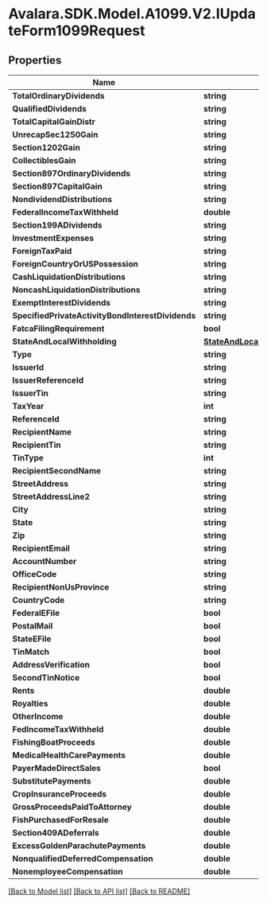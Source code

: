 # Avalara.SDK.Model.A1099.V2.IUpdateForm1099Request

## Properties

Name | Type | Description | Notes
------------ | ------------- | ------------- | -------------
**TotalOrdinaryDividends** | **string** |  | [optional] 
**QualifiedDividends** | **string** |  | [optional] 
**TotalCapitalGainDistr** | **string** |  | [optional] 
**UnrecapSec1250Gain** | **string** |  | [optional] 
**Section1202Gain** | **string** |  | [optional] 
**CollectiblesGain** | **string** |  | [optional] 
**Section897OrdinaryDividends** | **string** |  | [optional] 
**Section897CapitalGain** | **string** |  | [optional] 
**NondividendDistributions** | **string** |  | [optional] 
**FederalIncomeTaxWithheld** | **double** |  | [optional] 
**Section199ADividends** | **string** |  | [optional] 
**InvestmentExpenses** | **string** |  | [optional] 
**ForeignTaxPaid** | **string** |  | [optional] 
**ForeignCountryOrUSPossession** | **string** |  | [optional] 
**CashLiquidationDistributions** | **string** |  | [optional] 
**NoncashLiquidationDistributions** | **string** |  | [optional] 
**ExemptInterestDividends** | **string** |  | [optional] 
**SpecifiedPrivateActivityBondInterestDividends** | **string** |  | [optional] 
**FatcaFilingRequirement** | **bool** |  | [optional] 
**StateAndLocalWithholding** | [**StateAndLocalWithholdingNecRequest**](StateAndLocalWithholdingNecRequest.md) |  | [optional] 
**Type** | **string** |  | [optional] 
**IssuerId** | **string** |  | [optional] 
**IssuerReferenceId** | **string** |  | [optional] 
**IssuerTin** | **string** |  | [optional] 
**TaxYear** | **int** |  | [optional] 
**ReferenceId** | **string** |  | [optional] 
**RecipientName** | **string** |  | [optional] 
**RecipientTin** | **string** |  | [optional] 
**TinType** | **int** |  | [optional] 
**RecipientSecondName** | **string** |  | [optional] 
**StreetAddress** | **string** |  | [optional] 
**StreetAddressLine2** | **string** |  | [optional] 
**City** | **string** |  | [optional] 
**State** | **string** |  | [optional] 
**Zip** | **string** |  | [optional] 
**RecipientEmail** | **string** |  | [optional] 
**AccountNumber** | **string** |  | [optional] 
**OfficeCode** | **string** |  | [optional] 
**RecipientNonUsProvince** | **string** |  | [optional] 
**CountryCode** | **string** |  | [optional] 
**FederalEFile** | **bool** |  | [optional] 
**PostalMail** | **bool** |  | [optional] 
**StateEFile** | **bool** |  | [optional] 
**TinMatch** | **bool** |  | [optional] 
**AddressVerification** | **bool** |  | [optional] 
**SecondTinNotice** | **bool** |  | [optional] 
**Rents** | **double** |  | [optional] 
**Royalties** | **double** |  | [optional] 
**OtherIncome** | **double** |  | [optional] 
**FedIncomeTaxWithheld** | **double** |  | [optional] 
**FishingBoatProceeds** | **double** |  | [optional] 
**MedicalHealthCarePayments** | **double** |  | [optional] 
**PayerMadeDirectSales** | **bool** |  | [optional] 
**SubstitutePayments** | **double** |  | [optional] 
**CropInsuranceProceeds** | **double** |  | [optional] 
**GrossProceedsPaidToAttorney** | **double** |  | [optional] 
**FishPurchasedForResale** | **double** |  | [optional] 
**Section409ADeferrals** | **double** |  | [optional] 
**ExcessGoldenParachutePayments** | **double** |  | [optional] 
**NonqualifiedDeferredCompensation** | **double** |  | [optional] 
**NonemployeeCompensation** | **double** |  | [optional] 

[[Back to Model list]](../../../README.md#documentation-for-models) [[Back to API list]](../../../README.md#documentation-for-api-endpoints) [[Back to README]](../../../README.md)

